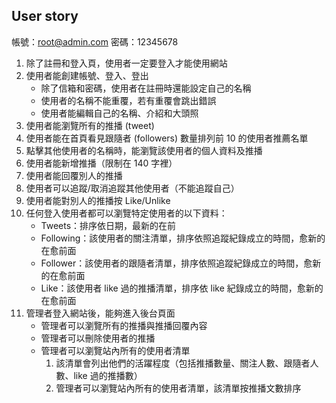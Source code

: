 ## User story
帳號：root@admin.com 密碼：12345678
1. 除了註冊和登入頁，使用者一定要登入才能使用網站
2. 使用者能創建帳號、登入、登出
    - 除了信箱和密碼，使用者在註冊時還能設定自己的名稱
    - 使用者的名稱不能重覆，若有重覆會跳出錯誤
    - 使用者能編輯自己的名稱、介紹和大頭照
3. 使用者能瀏覽所有的推播 (tweet)
4. 使用者能在首頁看見跟隨者 (followers) 數量排列前 10 的使用者推薦名單
5. 點擊其他使用者的名稱時，能瀏覽該使用者的個人資料及推播
6. 使用者能新增推播（限制在 140 字裡）
7. 使用者能回覆別人的推播
8. 使用者可以追蹤/取消追蹤其他使用者（不能追蹤自己）
9. 使用者能對別人的推播按 Like/Unlike
10. 任何登入使用者都可以瀏覽特定使用者的以下資料：
    - Tweets：排序依日期，最新的在前
    - Following：該使用者的關注清單，排序依照追蹤紀錄成立的時間，愈新的在愈前面
    - Follower：該使用者的跟隨者清單，排序依照追蹤紀錄成立的時間，愈新的在愈前面
    - Like：該使用者 like 過的推播清單，排序依 like 紀錄成立的時間，愈新的在愈前面
11. 管理者登入網站後，能夠進入後台頁面
    - 管理者可以瀏覽所有的推播與推播回覆內容
    - 管理者可以刪除使用者的推播
    - 管理者可以瀏覽站內所有的使用者清單
        1. 該清單會列出他們的活躍程度（包括推播數量、關注人數、跟隨者人數、like 過的推播數）
        2. 管理者可以瀏覽站內所有的使用者清單，該清單按推播文數排序
